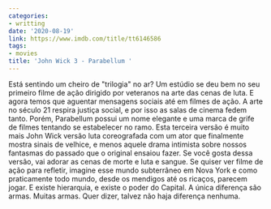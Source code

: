 ```yaml
---
categories:
- writting
date: '2020-08-19'
link: https://www.imdb.com/title/tt6146586
tags:
- movies
title: 'John Wick 3 - Parabellum '
---
```


Está sentindo um cheiro de "trilogia" no ar? Um estúdio se deu bem no seu primeiro filme de ação dirigido por veteranos na arte das cenas de luta. E agora temos que aguentar mensagens sociais até em filmes de ação. A arte no século 21 respira justiça social, e por isso as salas de cinema fedem tanto. Porém, Parabellum possui um nome elegante e uma marca de grife de filmes tentando se estabelecer no ramo. Esta terceira versão é muito mais John Wick versão luta coreografada com um ator que finalmente mostra sinais de velhice, e menos aquele drama intimista sobre nossos fantasmas do passado que o original ensaiou fazer. Se você gosta dessa versão, vai adorar as cenas de morte e luta e sangue. Se quiser ver filme de ação para refletir, imagine esse mundo subterrâneo em Nova York e como praticamente todo mundo, desde os mendigos até os ricaços, parecem jogar. E existe hierarquia, e existe o poder do Capital. A única diferença são armas. Muitas armas. Quer dizer, talvez não haja diferença nenhuma.

